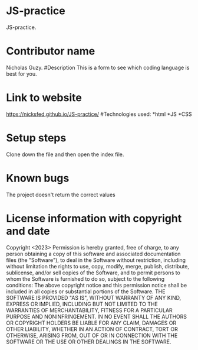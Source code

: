 # JS-practice
JS-practice.
# Contributor name
Nicholas Guzy.
#Description
This is a form to see which coding language is best for you.
# Link to website
https://nicksfed.github.io/JS-practice/
#Technologies used:
*html
*JS
*CSS
# Setup steps
Clone down the file and then open the index file.
# Known bugs
The project doesn't return the correct values
# License information with copyright and date
Copyright <2023> <Nicholas Guzy>
Permission is hereby granted, free of charge, to any person obtaining a copy of this software and associated documentation files (the "Software"), to deal in the Software without restriction, including without limitation the rights to use, copy, modify, merge, publish, distribute, sublicense, and/or sell copies of the Software, and to permit persons to whom the Software is furnished to do so, subject to the following conditions:
The above copyright notice and this permission notice shall be included in all copies or substantial portions of the Software.
THE SOFTWARE IS PROVIDED "AS IS", WITHOUT WARRANTY OF ANY KIND, EXPRESS OR IMPLIED, INCLUDING BUT NOT LIMITED TO THE WARRANTIES OF MERCHANTABILITY, FITNESS FOR A PARTICULAR PURPOSE AND NONINFRINGEMENT. IN NO EVENT SHALL THE AUTHORS OR COPYRIGHT HOLDERS BE LIABLE FOR ANY CLAIM, DAMAGES OR OTHER LIABILITY, WHETHER IN AN ACTION OF CONTRACT, TORT OR OTHERWISE, ARISING FROM, OUT OF OR IN CONNECTION WITH THE SOFTWARE OR THE USE OR OTHER DEALINGS IN THE SOFTWARE.
